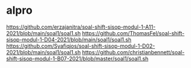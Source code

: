 # alpro
https://github.com/erzajanitra/soal-shift-sisop-modul-1-A11-2021/blob/main/soal1/soal1.sh
https://github.com/ThomasFel/soal-shift-sisop-modul-1-D04-2021/blob/main/soal1/soal1.sh
https://github.com/Syafiqjos/soal-shift-sisop-modul-1-D02-2021/blob/main/soal1/soal1.sh
https://github.com/christianbennett/soal-shift-sisop-modul-1-B07-2021/blob/master/soal1/soal1.sh
